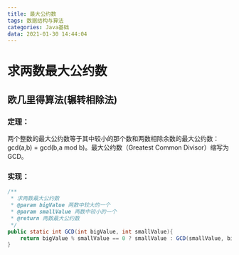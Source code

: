 ```yaml
---
title: 最大公约数
tags: 数据结构与算法
categories: Java基础
data: 2021-01-30 14:44:04
---
```

# 求两数最大公约数

## 欧几里得算法(辗转相除法)

### 定理：

两个整数的最大公约数等于其中较小的那个数和两数相除余数的最大公约数：gcd(a,b) = gcd(b,a mod b)。最大公约数（Greatest Common Divisor）缩写为GCD。

### 实现：

```java
/**
 * 求两数最大公约数
 * @param bigValue 两数中较大的一个
 * @param smallValue 两数中较小的一个
 * @return 两数最大公约数
 */
public static int GCD(int bigValue, int smallValue){
    return bigValue % smallValue == 0 ? smallValue : GCD(smallValue, bigValue % smallValue);
}
```










